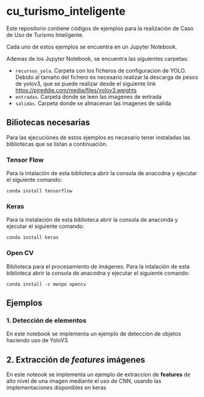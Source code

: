 # cu_turismo_inteligente

Este repositorio contiene códigos de ejemplos para la realización de Caso de Uso de Turismo Inteligente.

Cada uno de estos ejemplos se encuentra en un Jupyter Notebook.

Ademas de los Jupyter Notebook, se encuentra las siguientes carpetas:

- `recursos_yolo`. Carpeta con los ficheros de configuracion de YOLO. Debido al tamaño del fichero es necesario realizar la descarga de pesos de yolov3, que se puede realizar desde el siguiente link https://pjreddie.com/media/files/yolov3.weights
- `entradas`. Carpeta donde se leen las imagenes de entrada
- `salidas`. Carpeta donde se almacenan las imagenes de salida

## Biliotecas necesarias

Para las ejecuciónes de estos ejemplos es necesario tener instaladas las bibliotecas que se listan a continuación.

### Tensor Flow

Para la intalación de esta biblioteca abrir la consola de anacodna y ejecutar el siguiente comando:

`conda install tensorflow`

### Keras
Para la instalación de esta biblioteca abrir la consola de anaconda y ejecutar el siguiente comando:

`conda install keras`

### Open CV

Biblioteca para el procesamiento de imágenes. Para la intalación de esta biblioteca abrir la consola de anacodna y ejecutar el siguiente comando:

`conda install -c menpo opencv`

## Ejemplos

### 1. Detección de elementos

En este notebook se implementa un ejemplo de detección de objetos haciendo uso de YoloV3.

## 2. Extracción de *features* imágenes

En este noteook se implementa un ejemplo de extraccion de **features** de alto nivel de una imagen mediante el uso de CNN, usando las implementaciones disponibles en keras